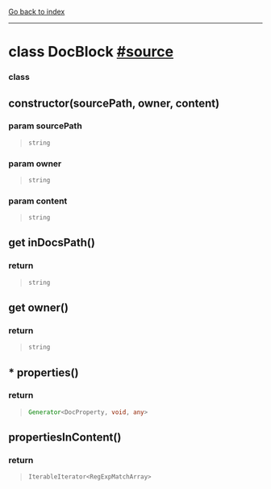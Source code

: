 [Go back to index](../Index.md)

---

# class DocBlock [#source](../../core/doc/DocBlock.js)


### class 

## constructor(sourcePath, owner, content)



### param  sourcePath
> ```ts
> string
> ```




### param  owner
> ```ts
> string
> ```




### param  content
> ```ts
> string
> ```



## get inDocsPath()



### return 
> ```ts
> string
> ```



## get owner()



### return 
> ```ts
> string
> ```



## * properties()



### return 
> ```ts
> Generator<DocProperty, void, any>
> ```



## propertiesInContent()



### return 
> ```ts
> IterableIterator<RegExpMatchArray>
> ```


